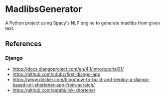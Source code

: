 # MadlibsGenerator
A Python project using Spacy's NLP engine to generate madlibs from given text.

## References
### Django
- https://docs.djangoproject.com/en/4.1/intro/tutorial01/
- https://github.com/cdubz/first-django-app
- https://www.docker.com/blog/how-to-build-and-deploy-a-django-based-url-shortener-app-from-scratch/
- https://github.com/aerabi/link-shortener
